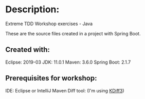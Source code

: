 # Description:
Extreme TDD Workshop exercises - Java

These are the source files created in a project with Spring Boot. 

## Created with:
Eclipse:      2019-03
JDK:          11.0.1
Maven:        3.6.0
Spring Boot:  2.1.7

## Prerequisites for workshop:
IDE: Eclipse or IntelliJ
Maven
Diff tool: (I'm using [KDiff3](http://kdiff3.sourceforge.net/))
